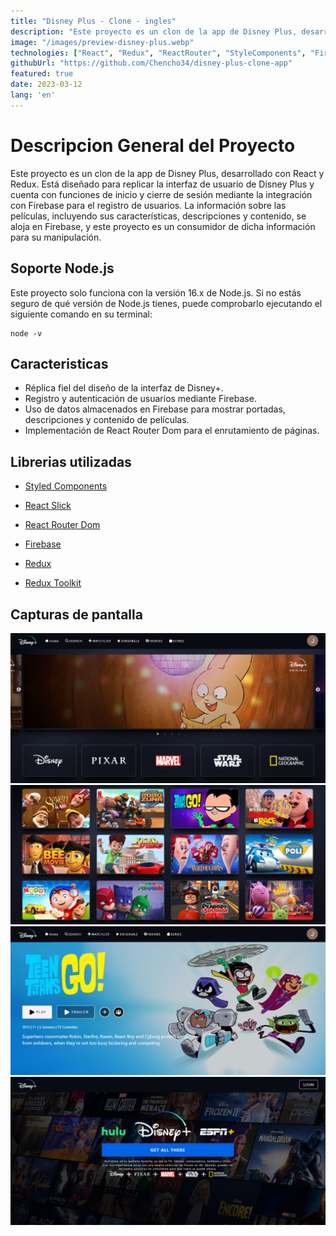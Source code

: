 ```yaml
---
title: "Disney Plus - Clone - ingles"
description: "Este proyecto es un clon de la app de Disney Plus, desarrollado React y Redux. Está diseñado para replicar la interfaz de usuario de Disney Plus y cuenta con funciones de inicio y cierre de sesión mediante la integración con Firebase para el registro de usuarios."
image: "/images/preview-disney-plus.webp"
technologies: ["React", "Redux", "ReactRouter", "StyleComponents", "Firebase"]
githubUrl: "https://github.com/Chencho34/disney-plus-clone-app"
featured: true
date: 2023-03-12
lang: 'en'
---
```


# Descripcion General del Proyecto

Este proyecto es un clon de la app de Disney Plus, desarrollado con React y Redux. Está diseñado para replicar la interfaz de usuario de Disney Plus y cuenta con funciones de inicio y cierre de sesión mediante la integración con Firebase para el registro de usuarios. La información sobre las películas, incluyendo sus características, descripciones y contenido, se aloja en Firebase, y este proyecto es un consumidor de dicha información para su manipulación.

## Soporte Node.js

Este proyecto solo funciona con la versión 16.x de Node.js. Si no estás seguro de qué versión de Node.js tienes, puede comprobarlo ejecutando el siguiente comando en su terminal:

```
node -v
```

## Caracteristicas

* Réplica fiel del diseño de la interfaz de Disney+.
* Registro y autenticación de usuarios mediante Firebase.
* Uso de datos almacenados en Firebase para mostrar portadas, descripciones y contenido de películas.
* Implementación de React Router Dom para el enrutamiento de páginas.

## Librerias utilizadas

* [Styled Components](https://styled-components.com/)

* [React Slick](https://react-slick.neostack.com/)

* [React Router Dom](https://reactrouter.com/en/main)

* [Firebase](https://www.npmjs.com/package/firebase)

* [Redux](https://redux.js.org/)

* [Redux Toolkit](https://redux-toolkit.js.org/)

## Capturas de pantalla

![cap-home-disney-plus-clone-app](https://raw.githubusercontent.com/Chencho34/disney-plus-clone-app/main/public/images/dp-cap-01.png)
![cap-movies-disney-plus-clone-app](https://raw.githubusercontent.com/Chencho34/disney-plus-clone-app/main/public/images/dp-cap-02.png)
![cap-movie-plus-clone-app](https://raw.githubusercontent.com/Chencho34/disney-plus-clone-app/main/public/images/dp-cap-03.png)
![cap-login-plus-clone-app](https://raw.githubusercontent.com/Chencho34/disney-plus-clone-app/main/public/images/dp-cap-04.png)
